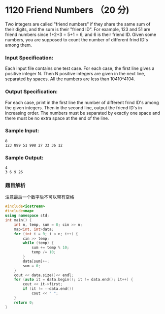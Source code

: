 # 1120 Friend Numbers （20 分)

Two integers are called "friend numbers" if they share the same sum of their digits, and the sum is their "friend ID". For example, 123 and 51 are friend numbers since 1+2+3 = 5+1 = 6, and 6 is their friend ID. Given some numbers, you are supposed to count the number of different frind ID's among them.

### Input Specification:

Each input file contains one test case. For each case, the first line gives a positive integer N. Then N positive integers are given in the next line, separated by spaces. All the numbers are less than 10410^410​4​​.

### Output Specification:

For each case, print in the first line the number of different frind ID's among the given integers. Then in the second line, output the friend ID's in increasing order. The numbers must be separated by exactly one space and there must be no extra space at the end of the line.

### Sample Input:

    8
    123 899 51 998 27 33 36 12
    

### Sample Output:

    4
    3 6 9 26

### 题目解析

注意最后一个数字后不可以带有空格

```C++
#include<iostream>
#include<map>
using namespace std;
int main() {
	int n, temp, sum = 0; cin >> n;
	map<int, int>data;
	for (int i = 0; i < n; i++) {
		cin >> temp;
		while (temp) {
			sum += temp % 10;
			temp /= 10;
		}
		data[sum]++;
		sum = 0;
	}
	cout << data.size()<< endl;
	for (auto it = data.begin(); it != data.end(); it++) {
		cout << it->first;
		if (it != --data.end())
			cout << " ";
	}
	return 0;
}
```